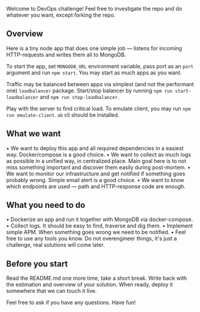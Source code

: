 Welcome to DevOps challenge! Feel free to investigate the repo and do whatever you want, except forking the repo.

## Overview
Here is a tiny node app that does one simple job — listens for incoming HTTP-requests and writes them all to MongoDB.

To start the app, set `MONGODB_URL` environment variable, pass port as an `port` argument and run `npm start`. You may start as much apps as you want.

Traffic may be balanced between apps via simplest (and not the performant one) `loadbalancer` package. Start/stop balancer by running `npm run start-loadbalancer` and `npm run stop-loadbalancer`.

Play with the server to find critical load. To emulate client, you may run `npm run emulate-client`. `ab` cli should be installed.

## What we want
• We want to deploy this app and all required dependencies in a easiest way. Docker/compose is a good choice.
• We want to collect as much logs as possible in a unified way, in centralized place. Main goal here is to not miss something important and discover them easily during post-mortem.
• We want to monitor our infrastructure and get notified if something goes probably wrong. Simple email alert is a good choice.
• We want to know which endpoints are used — path and HTTP-response code are enough.

## What you need to do
• Dockerize an app and run it together with MongoDB via docker-compose.
• Collect logs. It should be easy to find, traverse and dig them.
• Implement simple APM. When something goes wrong we need to be notified.
• Feel free to use any tools you know. Do not overengineer things, it's just a challenge, real solutions will come later.

## Before you start
Read the README.md one more time, take a short break. Write back with the estimation and overview of your solution. When ready, deploy it somewhere that we can touch it live.

Feel free to ask if you have any questions. Have fun!




